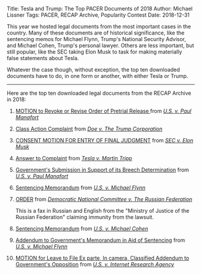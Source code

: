 Title: Tesla and Trump: The Top PACER Documents of 2018
Author: Michael Lissner
Tags: PACER, RECAP Archive, Popularity Contest
Date: 2018-12-31

 
This year we hosted legal documents from the most important cases in the country. Many of these documents are of historical significance, like the sentencing memos for Michael Flynn, Trump's National Security Advisor, and Michael Cohen, Trump's personal lawyer. Others are less important, but still popular, like the SEC taking Elon Musk to task for making materially false statements about Tesla. 

Whatever the case though, without exception, the top ten downloaded documents have to do, in one form or another, with either Tesla or Trump.  

---

Here are the top ten downloaded legal documents from the RECAP Archive in 2018: 

1. [MOTION to Revoke or Revise Order of Pretrial Release ][1] from *[U.S. v. Paul Manafort][1d]*

2. [Class Action Complaint][10] from *[Doe v. The Trump Corporation][10d]*

3. [CONSENT MOTION FOR ENTRY OF FINAL JUDGMENT][9] from *[SEC v. Elon Musk][9d]*

4. [Answer to Complaint][3] from *[Tesla v. Martin Tripp][3d]*

5. [Government's Submission in Support of its Breech Determination][4] from *[U.S. v. Paul Manafort][4d]*

6. [Sentencing Memorandum][5] from *[U.S. v. Michael Flynn][5d]*

7. [ORDER][6] from *[Democratic National Committee v. The Russian Federation][6d]* 

    This is a fax in Russian and English from the "Ministry of Justice of the Russian Federation" claiming immunity from the lawsuit.

8. [Sentencing Memorandum][7] from *[U.S. v. Michael Cohen][7d]*

9. [Addendum to Government's Memorandum in Aid of Sentencing][8] from *[U.S. v. Michael Flynn][8d]*

10. [MOTION for Leave to File Ex parte, In camera, Classified Addendum to Government's Opposition][2] from *[U.S. v. Internet Research Agency][2d]*



[10]: https://www.courtlistener.com/docket/8096633/1/doe-v-the-trump-corporation/
[10d]: https://www.courtlistener.com/docket/8096633/doe-v-the-trump-corporation/
[9]: https://www.courtlistener.com/docket/7946295/6/united-states-securities-and-exchange-commission-v-musk/
[9d]: https://www.courtlistener.com/docket/7946295/united-states-securities-and-exchange-commission-v-musk/
[8]: https://www.courtlistener.com/docket/6234142/46/1/united-states-v-flynn/
[8d]: https://www.courtlistener.com/docket/6234142/united-states-v-flynn/
[7]: https://www.courtlistener.com/docket/8342295/15/united-states-v-cohen/
[7d]: https://www.courtlistener.com/docket/8342295/united-states-v-cohen/
[6]: https://www.courtlistener.com/docket/6368549/186/democratic-national-committee-v-the-russian-federation/
[6d]: https://www.courtlistener.com/docket/6368549/democratic-national-committee-v-the-russian-federation/
[5]: https://www.courtlistener.com/docket/6234142/46/united-states-v-flynn/
[5d]: https://www.courtlistener.com/docket/6234142/united-states-v-flynn/
[4]: https://www.courtlistener.com/docket/6183591/460/united-states-v-manafort/
[4d]: https://www.courtlistener.com/docket/6183591/united-states-v-manafort/
[3]: https://www.courtlistener.com/docket/7244147/25/tesla-inc-v-tripp/
[3d]: https://www.courtlistener.com/docket/7244147/tesla-inc-v-tripp/
[2]: https://www.courtlistener.com/docket/6386795/80/united-states-v-internet-research-agency-llc/
[2d]: https://www.courtlistener.com/docket/6386795/united-states-v-internet-research-agency-llc/
[1]: https://www.courtlistener.com/docket/6183591/315/united-states-v-manafort/
[1d]: https://www.courtlistener.com/docket/6183591/united-states-v-manafort/
